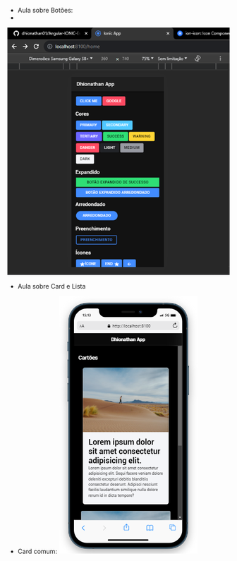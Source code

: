 * Aula sobre Botões:
* <BR>
![Aula Sobre Botões](image.png)
<br>
* Aula sobre Card e Lista
- Card comum:
![Alt text](image-1.png)